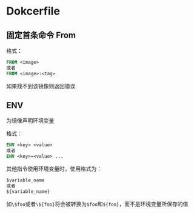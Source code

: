 # Dokcerfile



## 固定首条命令 From

格式：

```  dockerfile
FROM <image> 
或者 
FROM <image>:<tag>
```

如果找不到该镜像则返回错误

## ENV

为镜像声明环境变量

格式：

```dockerfile
ENV <key> <value> 
或者 
ENV <key>=<value> ...
```

其他指令使用环境变量时，使用格式为：

```dockerfile
$variable_name
或者
${variable_name}
```

如`\$foo`或者`\${foo}`将会被转换为`$foo`和`${foo}`，而不是环境变量所保存的值

